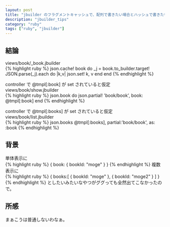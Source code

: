 ```yaml
---
layout: post
title: "jbuilder のフラグメントキャッシュで、配列で書きたい場合とハッシュで書きたい場合のキャッシュを共通化したい"
description: "jbuilder_tips"
category: "ruby"
tags: ["ruby", "jbuilder"]
---
```


## 結論
views/book/_book.jbuilder  
{% highlight ruby %}
json.cache! book do
  _j = book.to_builder.target!
    JSON.parse(_j).each do |k,v|
        json.set! k, v
    end
end
{% endhighlight %}

controller で @tmpl[:book] が set されていると仮定  
views/book/show.jbuilder  
{% highlight ruby %}
json.book do
  json.partial! 'book/book', book: @tmpl[:book]
end
{% endhighlight %}

controller で @tmpl[:books] が set されていると仮定  
views/book/list.jbuilder  
{% highlight ruby %}
json.books @tmpl[:books], partial:'book/book', as: :book
{% endhighlight %}

## 背景
単体表示に  
{% highlight ruby %}
{
    book: {
        bookId: "moge"
    }
}
{% endhighlight %}
複数表示に  
{% highlight ruby %}
{
    books:[
    {
      bookId: "moge"
    },
    {
      bookId: "moge2"
    }
    ]
}
{% endhighlight %}
としたいみたいなやつがググっても全然出てこなかったので。


## 所感
まぁこうは普通しないわなぁ。

